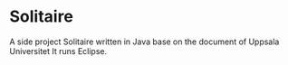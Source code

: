 # Solitaire
A side project Solitaire written in Java base on the document of Uppsala Universitet 
It runs Eclipse.
